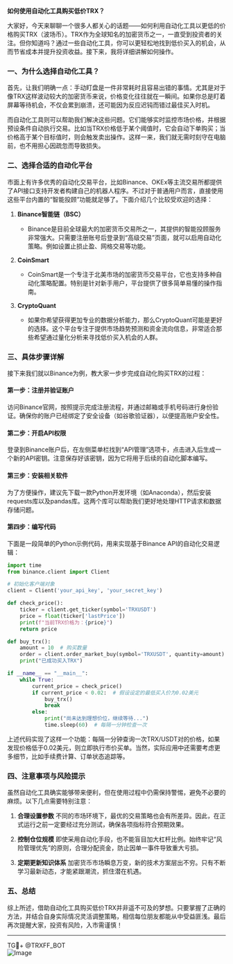 **如何使用自动化工具购买低价TRX？**

大家好，今天来聊聊一个很多人都关心的话题——如何利用自动化工具以更低的价格购买TRX（波场币）。TRX作为全球知名的加密货币之一，一直受到投资者的关注。但你知道吗？通过一些自动化工具，你可以更轻松地找到低价买入的机会，从而节省成本并提升投资收益。接下来，我将详细讲解如何操作。

### 一、为什么选择自动化工具？

首先，让我们明确一点：手动盯盘是一件非常耗时且容易出错的事情。尤其是对于像TRX这样波动较大的加密货币来说，价格变化往往就在一瞬间。如果你总是盯着屏幕等待机会，不仅会累到崩溃，还可能因为反应迟钝而错过最佳买入时机。

而自动化工具则可以帮助我们解决这些问题。它们能够实时监控市场价格，并根据预设条件自动执行交易。比如当TRX价格低于某个阈值时，它会自动下单购买；当价格高于某个目标值时，则会触发卖出操作。这样一来，我们就无需时刻守在电脑前，也不用担心因疏忽而导致损失。

### 二、选择合适的自动化平台

市面上有许多优秀的自动化交易平台，比如Binance、OKEx等主流交易所都提供了API接口支持开发者构建自己的机器人程序。不过对于普通用户而言，直接使用这些平台内置的“智能投顾”功能就足够了。下面介绍几个比较受欢迎的选择：

1. **Binance智能链（BSC）**
   - Binance是目前全球最大的加密货币交易所之一，其提供的智能投顾服务非常强大。只需要注册账号后登录到“高级交易”页面，就可以启用自动化策略。例如设置止损止盈、网格交易等功能。
   
2. **CoinSmart**
   - CoinSmart是一个专注于北美市场的加密货币交易平台，它也支持多种自动化策略配置。特别是针对新手用户，平台提供了很多简单易懂的操作指南。

3. **CryptoQuant**
   - 如果你希望获得更加专业的数据分析能力，那么CryptoQuant可能是更好的选择。这个平台专注于提供市场趋势预测和资金流向信息，非常适合那些希望通过量化分析来寻找低价买入机会的人群。

### 三、具体步骤详解

接下来我们就以Binance为例，教大家一步步完成自动化购买TRX的过程：

#### 第一步：注册并验证账户
访问Binance官网，按照提示完成注册流程，并通过邮箱或手机号码进行身份验证。确保你的账户已经绑定了安全设备（如谷歌验证器），以便提高账户安全性。

#### 第二步：开启API权限
登录到Binance账户后，在左侧菜单栏找到“API管理”选项卡，点击进入后生成一个新的API密钥。注意保存好该密钥，因为它将用于后续的自动化脚本编写。

#### 第三步：安装相关软件
为了方便操作，建议先下载一款Python开发环境（如Anaconda），然后安装requests库以及pandas库。这两个库可以帮助我们更好地处理HTTP请求和数据存储问题。

#### 第四步：编写代码
下面是一段简单的Python示例代码，用来实现基于Binance API的自动化交易逻辑：

```python
import time
from binance.client import Client

# 初始化客户端对象
client = Client('your_api_key', 'your_secret_key')

def check_price():
    ticker = client.get_ticker(symbol='TRXUSDT')
    price = float(ticker['lastPrice'])
    print(f"当前TRX价格为：{price}")
    return price

def buy_trx():
    amount = 10  # 购买数量
    order = client.order_market_buy(symbol='TRXUSDT', quantity=amount)
    print("已成功买入TRX")

if __name__ == "__main__":
    while True:
        current_price = check_price()
        if current_price < 0.02:  # 假设设定的最低买入价为0.02美元
            buy_trx()
            break
        else:
            print("尚未达到理想价位，继续等待...")
            time.sleep(60)  # 每隔一分钟检查一次
```

上述代码实现了这样一个功能：每隔一分钟查询一次TRX/USDT对的价格，如果发现价格低于0.02美元，则立即执行市价买单。当然，实际应用中还需要考虑更多细节，比如手续费计算、订单状态追踪等。

### 四、注意事项与风险提示

虽然自动化工具确实能够带来便利，但在使用过程中仍需保持警惕，避免不必要的麻烦。以下几点需要特别注意：

1. **合理设置参数**
   不同的市场环境下，最优的交易策略也会有所差异。因此，在正式运行之前一定要经过充分测试，确保各项指标符合预期效果。

2. **控制仓位规模**
   即使采用自动化手段，也不能盲目加大杠杆比例。始终牢记“风险管理优先”的原则，合理分配资金，防止因单一事件导致重大亏损。

3. **定期更新知识体系**
   加密货币市场瞬息万变，新的技术方案层出不穷。只有不断学习最新动态，才能紧跟潮流，抓住潜在机遇。

### 五、总结

综上所述，借助自动化工具购买低价TRX并非遥不可及的梦想。只要掌握了正确的方法，并结合自身实际情况灵活调整策略，相信每位朋友都能从中受益匪浅。最后再次提醒大家，投资有风险，入市需谨慎！

---

TG💪+ @TRXFF_BOT  
![Image](https://github.com/user-attachments/assets/a9ced9e0-a9b8-4136-8aef-a09665821e59)